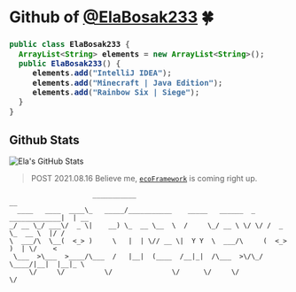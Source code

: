 # Github of [@ElaBosak233](https://github.com/ElaBosak233) 🍀

<h3>
  
```java
public class ElaBosak233 {
  ArrayList<String> elements = new ArrayList<String>();
  public ElaBosak233() {
     elements.add("IntelliJ IDEA");
     elements.add("Minecraft | Java Edition");
     elements.add("Rainbow Six | Siege");
  }
}
```  
</h3>

## Github Stats

![Ela's GitHub Stats](https://github-readme-stats.vercel.app/api?username=ElaBosak233&show_icons=true)
  
> POST 2021.08.16
> Believe me, [`ecoFramework`](https://github.com/ElaBosak233/eco.git) is coming right up.
```
                     ___________                                                __    
  ____   ____  ____\_   _____/___________    _____   ______  _  _____________|  | __
_/ __ \_/ ___\/  _ \|    __) \_  __ \__  \  /     \_/ __ \ \/ \/ /  _ \_  __ \  |/ /
\  ___/\  \__(  <_> )     \   |  | \// __ \|  Y Y  \  ___/\     (  <_> )  | \/    < 
 \___  >\___  >____/\___  /   |__|  (____  /__|_|  /\___  >\/\_/ \____/|__|  |__|_ \
     \/     \/          \/               \/      \/     \/                        \/
```
  
<!--div align="right">
  <img src="https://i.loli.net/2021/08/16/rZ1UEazx46pdWeK.png" width=30% height=30%> 
</div-->
